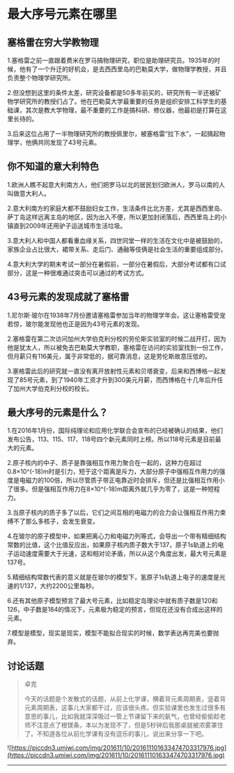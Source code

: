 # 最大序号元素在哪里

## 塞格雷在穷大学教物理

1.塞格雷之前一直跟着费米在罗马搞物理研究，职位是助理研究员。1935年的时候，他有了一个升迁的好机会，是去西西里岛的巴勒莫大学，做物理学教授，并且负责整个物理学研究所。

2.但没想到这里的条件太差，研究设备都是50多年前买的，研究所有一半还被矿物学研究所的教授们占了。他在巴勒莫大学最重要的任务是组织安排工科学生的基础课，其次是教大学物理，最不重要的工作是搞科研、修仪器，他最初是打算在这里长待的。

3.后来这位占用了一半物理研究所的教授佩里尔，被塞格雷“拉下水”，一起搞起物理学，他俩共同发现了43号元素。

## 你不知道的意大利特色

1.欧洲人瞧不起意大利南方人，他们把罗马以北的居民划归欧洲人，罗马以南的人叫做意大利人。

2.意大利南方的家庭大都不鼓励妇女工作，生活条件比北方差，尤其是西西里岛、萨丁岛这样远离主岛的地区，因为出入不便，所以更加封闭落后，西西里岛上的小镇直到2009年还用驴子运送城市生活垃圾。

3.意大利人和中国人都看重血缘关系，四世同堂一样的生活在文化中是被鼓励的，家族企业占比很大，裙带关系、走后门、通融等伎俩是社会生活的重要组成部分。

4.意大利大学的期末考试一部分在暑假前，一部分在暑假后，大部分考试都有口试部分，这是一种很难通过突击可以通过的考试方式。

## 43号元素的发现成就了塞格雷

1.尼尔斯·玻尔在1938年7月份邀请塞格雷参加当年的物理学年会。这让塞格雷受宠若惊，玻尔能发现他也正是因为43号元素的发现。

2.塞格雷在第二次访问加州大学伯克利分校的劳伦斯实验室的时候二战开打，因为他是犹太人，所以被免去巴勒莫大学教职，塞格雷在访问的实验室找到一份工作，但月薪只有116美元，属于非常低的，据可靠消息，这是劳伦斯故意压低的。

3.塞格雷此后的研究就一直没有离开放射性元素和贝塔衰变，后来和西博格一起发现了85号元素，到了1940年工资才升到300美元月薪，而西博格在十几年后升任了加州大学伯克利分校的校长。

## 最大序号的元素是什么？

1.在2016年1月份，国际纯理论和应用化学联合会宣布的已经被确认的结果，他们发布公告，113、115、117、118号四个新元素同时上榜。所以118号元素是目前最大的元素。

2.原子核内的中子、质子是靠强相互作用力聚合在一起的，这种力在超过0.8×10^(-18)m时是引力，短于这个距离是斥力，大部分原子中强相互作用力的强度是电磁力的100倍，所以尽管质子带正电靠近时会排斥，但还是比强相互作用小了很多。但是强相互作用力在8×10^(-18)m距离外就几乎为零了，这是一种短程力。

3.当原子核内的质子多了以后，它们之间互相的电磁力的合力会让强相互作用力束缚不了那么多核子，会发生衰变。

4.在玻尔的原子模型中，如果把离心力和电磁力列等式，会导出一个带有精细结构常数的比值，这个比值反应出，如果原子核内质子数大于137，原子1s轨道上的电子运动速度需要大于光速，这和相对论矛盾，所以从这个角度出发，最大号元素是137号。

5.精细结构常数代表的意义就是在玻尔的模型下，氢原子1s轨道上电子的速度是光速的1/137，大约2200公里每秒。

6.还有其他原子模型预言了最大号元素，比如稳定岛理论中就有质子数是120和126，中子数是184的情况下，元素极为稳定的预言，但现在还没有合成出这样的元素。

7.模型是模型，现实是现实，模型不能拟合现实的时候，数学表达再完美也要抛弃。

## 讨论话题

> 卓克
> 
> 今天的话题是个发散式的话题，从前上化学课，横着背元素周期表，竖着背元素周期表，这事儿大家都干过，应该很头疼。但实验课里也发生过很多有意思的事儿，比如我就深深吸过一管上节课留下来的氨气，也曾经偷偷趁老师不注意点了根镁条，本以为发现不了，但是5秒钟后我那桌就被浓雾罩住了。不知道各位从前化学课有没有逗乐的事儿，说出来分享一下吧。

![https://piccdn3.umiwi.com/img/201611/10/201611101633474703317976.jpg](https://piccdn3.umiwi.com/img/201611/10/201611101633474703317976.jpg)

---
